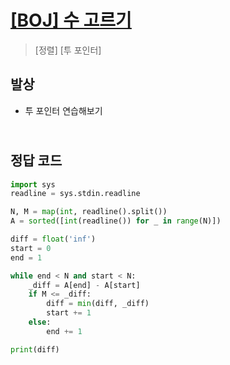 # [[BOJ] 수 고르기](https://www.acmicpc.net/problem/2230)

> [정렬] [투 포인터]

## 발상

- 투 포인터 연습해보기

## <br>정답 코드

```python
import sys
readline = sys.stdin.readline

N, M = map(int, readline().split())
A = sorted([int(readline()) for _ in range(N)])

diff = float('inf')
start = 0
end = 1

while end < N and start < N:
    _diff = A[end] - A[start]
    if M <= _diff:
        diff = min(diff, _diff)
        start += 1
    else:
        end += 1

print(diff)
```

